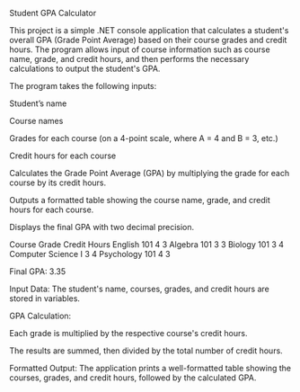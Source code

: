 Student GPA Calculator


This project is a simple .NET console application that calculates a student's overall GPA (Grade Point Average) based on their course grades and credit hours. The program allows input of course information such as course name, grade, and credit hours, and then performs the necessary calculations to output the student's GPA.


The program takes the following inputs:

Student’s name


Course names


Grades for each course (on a 4-point scale, where A = 4 and B = 3, etc.)


Credit hours for each course


Calculates the Grade Point Average (GPA) by multiplying the grade for each course by its credit hours.


Outputs a formatted table showing the course name, grade, and credit hours for each course.


Displays the final GPA with two decimal precision.


Course                  Grade   Credit Hours
English 101             4       3
Algebra 101             3       3
Biology 101             3       4
Computer Science I      3       4
Psychology 101          4       3

Final GPA:              3.35


Input Data: The student's name, courses, grades, and credit hours are stored in variables.


GPA Calculation:


Each grade is multiplied by the respective course's credit hours.


The results are summed, then divided by the total number of credit hours.


Formatted Output: The application prints a well-formatted table showing the courses, grades, and credit hours, followed by the calculated GPA.
